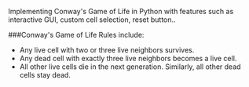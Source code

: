 Implementing Conway's Game of Life in Python with features such as interactive GUI, custom cell selection, reset button..

###Conway's Game of Life Rules include:
* Any live cell with two or three live neighbors survives.
* Any dead cell with exactly three live neighbors becomes a live cell.
* All other live cells die in the next generation. Similarly, all other dead cells stay dead.
